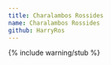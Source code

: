 ```yaml
---
title: Charalambos Rossides
name: Charalambos Rossides
github: HarryRos
---
```

{% include warning/stub %}

